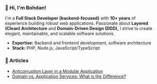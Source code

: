 ### 👋 Hi, I'm Bohdan!  

I'm a **Full Stack Developer (backend-focused)** with **10+ years** of experience building robust web applications. Passionate about **Layered (Clean) Architecture** and **Domain-Driven Design (DDD),** I strive to create elegant, maintainable, and scalable software solutions.  

- **Expertise:** Backend and frontend development, software architecture  
- **Stack:** PHP, Node.js, JavaScript/TypeScript  

### 📄 Articles  
- [Anticorruption Layer in a Modular Application](https://dev.to/benedya/anticorruption-layer-in-a-modular-application-53pe)
- [Domain vs. Application Services: What is the Difference?](https://dev.to/benedya/draft-domain-vs-application-services-what-is-difference-2867)  
